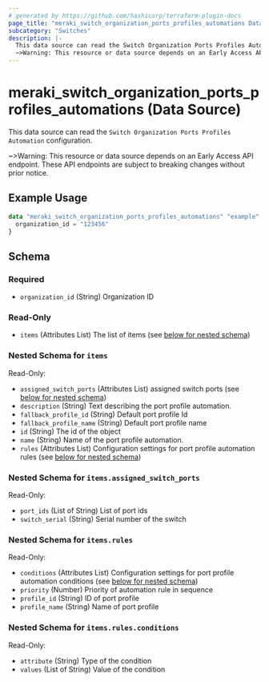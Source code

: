 ```yaml
---
# generated by https://github.com/hashicorp/terraform-plugin-docs
page_title: "meraki_switch_organization_ports_profiles_automations Data Source - terraform-provider-meraki"
subcategory: "Switches"
description: |-
  This data source can read the Switch Organization Ports Profiles Automation configuration.
  ~>Warning: This resource or data source depends on an Early Access API endpoint. These API endpoints are subject to breaking changes without prior notice.
---
```


# meraki_switch_organization_ports_profiles_automations (Data Source)

This data source can read the `Switch Organization Ports Profiles Automation` configuration.

~>Warning: This resource or data source depends on an Early Access API endpoint. These API endpoints are subject to breaking changes without prior notice.

## Example Usage

```terraform
data "meraki_switch_organization_ports_profiles_automations" "example" {
  organization_id = "123456"
}
```

<!-- schema generated by tfplugindocs -->
## Schema

### Required

- `organization_id` (String) Organization ID

### Read-Only

- `items` (Attributes List) The list of items (see [below for nested schema](#nestedatt--items))

<a id="nestedatt--items"></a>
### Nested Schema for `items`

Read-Only:

- `assigned_switch_ports` (Attributes List) assigned switch ports (see [below for nested schema](#nestedatt--items--assigned_switch_ports))
- `description` (String) Text describing the port profile automation.
- `fallback_profile_id` (String) Default port profile Id
- `fallback_profile_name` (String) Default port profile name
- `id` (String) The id of the object
- `name` (String) Name of the port profile automation.
- `rules` (Attributes List) Configuration settings for port profile automation rules (see [below for nested schema](#nestedatt--items--rules))

<a id="nestedatt--items--assigned_switch_ports"></a>
### Nested Schema for `items.assigned_switch_ports`

Read-Only:

- `port_ids` (List of String) List of port ids
- `switch_serial` (String) Serial number of the switch


<a id="nestedatt--items--rules"></a>
### Nested Schema for `items.rules`

Read-Only:

- `conditions` (Attributes List) Configuration settings for port profile automation conditions (see [below for nested schema](#nestedatt--items--rules--conditions))
- `priority` (Number) Priority of automation rule in sequence
- `profile_id` (String) ID of port profile
- `profile_name` (String) Name of port profile

<a id="nestedatt--items--rules--conditions"></a>
### Nested Schema for `items.rules.conditions`

Read-Only:

- `attribute` (String) Type of the condition
- `values` (List of String) Value of the condition
